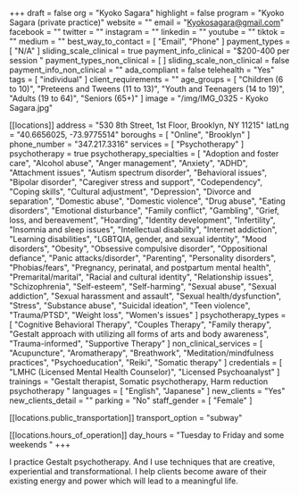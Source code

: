 +++
draft = false
org = "Kyoko Sagara"
highlight = false
program = "Kyoko Sagara (private practice)"
website = ""
email = "Kyokosagara@gmail.com"
facebook = ""
twitter = ""
instagram = ""
linkedin = ""
youtube = ""
tiktok = ""
medium = ""
best_way_to_contact = [ "Email", "Phone" ]
payment_types = [ "N/A" ]
sliding_scale_clinical = true
payment_info_clinical = "$200-400 per session "
payment_types_non_clinical = [ ]
sliding_scale_non_clinical = false
payment_info_non_clinical = ""
ada_compliant = false
telehealth = "Yes"
tags = [ "individual" ]
client_requirements = ""
age_groups = [
  "Children (6 to 10)",
  "Preteens and Tweens (11 to 13)",
  "Youth and Teenagers (14 to 19)",
  "Adults (19 to 64)",
  "Seniors (65+)"
]
image = "/img/IMG_0325 - Kyoko Sagara.jpg"

[[locations]]
address = "530 8th Street, 1st Floor, Brooklyn, NY 11215"
latLng = "40.6656025, -73.9775514"
boroughs = [ "Online", "Brooklyn" ]
phone_number = "347.217.3316"
services = [ "Psychotherapy" ]
psychotherapy = true
psychotherapy_specialties = [
  "Adoption and foster care",
  "Alcohol abuse",
  "Anger management",
  "Anxiety",
  "ADHD",
  "Attachment issues",
  "Autism spectrum disorder",
  "Behavioral issues",
  "Bipolar disorder",
  "Caregiver stress and support",
  "Codependency",
  "Coping skills",
  "Cultural adjustment",
  "Depression",
  "Divorce and separation",
  "Domestic abuse",
  "Domestic violence",
  "Drug abuse",
  "Eating disorders",
  "Emotional disturbance",
  "Family conflict",
  "Gambling",
  "Grief, loss, and bereavement",
  "Hoarding",
  "Identity development",
  "Infertility",
  "Insomnia and sleep issues",
  "Intellectual disability",
  "Internet addiction",
  "Learning disabilities",
  "LGBTQIA, gender, and sexual identity",
  "Mood disorders",
  "Obesity",
  "Obsessive compulsive disorder",
  "Oppositional defiance",
  "Panic attacks/disorder",
  "Parenting",
  "Personality disorders",
  "Phobias/fears",
  "Pregnancy, perinatal, and postpartum mental health",
  "Premarital/marital",
  "Racial and cultural identity",
  "Relationship issues",
  "Schizophrenia",
  "Self-esteem",
  "Self-harming",
  "Sexual abuse",
  "Sexual addiction",
  "Sexual harassment and assault",
  "Sexual health/dysfunction",
  "Stress",
  "Substance abuse",
  "Suicidal ideation",
  "Teen violence",
  "Trauma/PTSD",
  "Weight loss",
  "Women's issues"
]
psychotherapy_types = [
  "Cognitive Behavioral Therapy",
  "Couples Therapy",
  "Family therapy",
  "Gestalt approach with utilizing all forms of arts and body awareness",
  "Trauma-informed",
  "Supportive Therapy"
]
non_clinical_services = [
  "Acupuncture",
  "Aromatherapy",
  "Breathwork",
  "Meditation/mindfulness practices",
  "Psychoeducation",
  "Reiki",
  "Somatic therapy"
]
credentials = [
  "LMHC (Licensed Mental Health Counselor)",
  "Licensed Psychoanalyst"
]
trainings = "Gestalt therapist, Somatic psychotherapy, Harm reduction psychotherapy "
languages = [ "English", "Japanese" ]
new_clients = "Yes"
new_clients_detail = ""
parking = "No"
staff_gender = [ "Female" ]

  [[locations.public_transportation]]
  transport_option = "subway"

  [[locations.hours_of_operation]]
  day_hours = "Tuesday to Friday and some weekends "
+++

I practice Gestalt psychotherapy. And I use techniques that are creative, experiential and transformational. I help clients become aware of their existing energy and power which will lead to a meaningful life. 
